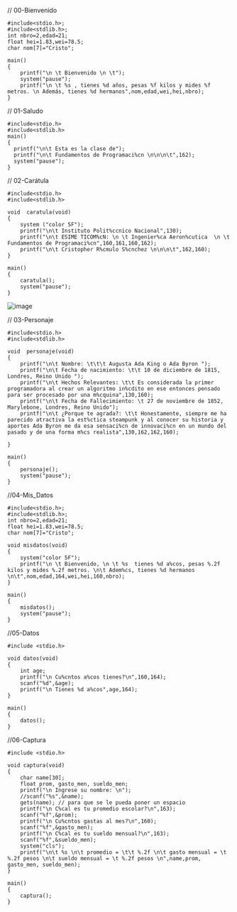 // 00-Bienvenido

    #include<stdio.h>;
    #include<stdlib.h>;
    int nbro=2,edad=21;
    float hei=1.83,wei=78.5;
    char nom[7]="Cristo";

    main()
    {
        printf("\n \t Bienvenido \n \t");
        system("pause");
        printf("\n \t %s , tienes %d años, pesas %f kilos y mides %f metros. \n Además, tienes %d hermanos",nom,edad,wei,hei,nbro);
    }


// 01-Saludo

    #include<stdio.h>
    #include<stdlib.h>
    main()
    {
      printf("\n\t Esta es la clase de");
      printf("\n\t Fundamentos de Programaci%cn \n\n\n\t",162);
      system("pause");
    }

// 02-Carátula

    #include<stdio.h>
    #include<stdlib.h>

    void  caratula(void)
    {
        system ("color 5F");
        printf("\n\t Instituto Polit%ccnico Nacional",130);
        printf("\n\t ESIME TICOM%cN: \n \t Ingenier%ca Aeron%cutica  \n \t Fundamentos de Programaci%cn",160,161,160,162);
        printf("\n\t Cristopher R%cmulo S%cnchez \n\n\n\t",162,160);
    }

    main()
    {
        caratula();
        system("pause");
    }


![image](https://user-images.githubusercontent.com/111446231/217905115-848d9a3d-6206-42eb-9ca8-c8a292c634eb.png)

// 03-Personaje

    #include<stdio.h>
    #include<stdlib.h>

    void  personaje(void)
    {
        printf("\n\t Nombre: \t\t\t Augusta Ada King o Ada Byron ");
        printf("\n\t Fecha de nacimiento: \t\t 10 de diciembre de 1815, Londres, Reino Unido ");
        printf("\n\t Hechos Relevantes: \t\t Es considerada la primer programadora al crear un algoritmo in%cdito en ese entonces pensado para ser procesado por una m%cquina",130,160);
        printf("\n\t Fecha de Fallecimiento: \t 27 de noviembre de 1852, Marylebone, Londres, Reino Unido");
        printf("\n\t ¿Porque te agrada?: \t\t Honestamente, siempre me ha parecido atractiva la est%ctica steampunk y al conocer su historia y aportes Ada Byron me da esa sensaci%cn de innovaci%cn en un mundo del pasado y de una forma m%cs realista",130,162,162,160);

    }

    main()
    {
        personaje();
        system("pause");
    }


//04-Mis_Datos

    #include<stdio.h>;
    #include<stdlib.h>;
    int nbro=2,edad=21;
    float hei=1.83,wei=78.5;
    char nom[7]="Cristo";

    void misdatos(void)
    {
        system("color 5F");
        printf("\n \t Bienvenido, \n \t %s  tienes %d a%cos, pesas %.2f kilos y mides %.2f metros. \n\t Adem%cs, tienes %d hermanos \n\t",nom,edad,164,wei,hei,160,nbro);
    }

    main()
    {
        misdatos();
        system("pause");
    }
    
//05-Datos

    #include <stdio.h>

    void datos(void)
    {
        int age;
        printf("\n Cu%cntos a%cos tienes?\n",160,164);
        scanf("%d",&age);
        printf("\n Tienes %d a%cos",age,164);
    }

    main()
    {
        datos();
    }


//06-Captura

    #include <stdio.h>

    void captura(void)
    {
        char name[30];
        float prom, gasto_men, sueldo_men;
        printf("\n Ingrese su nombre: \n");
        //scanf("%s",&name);
        gets(name); // para que se le pueda poner un espacio
        printf("\n C%cal es tu promedio escolar?\n",163);
        scanf("%f",&prom);
        printf("\n Cu%cntos gastas al mes?\n",160);
        scanf("%f",&gasto_men);
        printf("\n C%cal es tu sueldo mensual?\n",163);
        scanf("%f",&sueldo_men);
        system("cls");
        printf("\n\t %s \n\t promedio = \t\t %.2f \n\t gasto mensual = \t %.2f pesos \n\t sueldo mensual = \t %.2f pesos \n",name,prom, gasto_men, sueldo_men);
    }

    main()
    {
        captura();
    }

